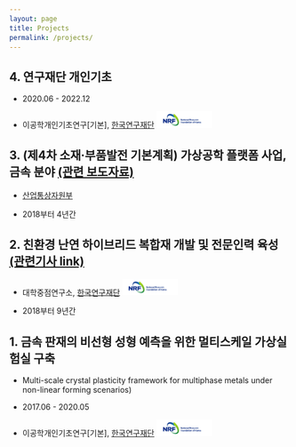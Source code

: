 ```yaml
---
layout: page
title: Projects
permalink: /projects/
---
```


## 4. 연구재단 개인기초

- 2020.06 - 2022.12

- 이공학개인기초연구[기본], [한국연구재단](http://www.nrf.re.kr/) <img src='/images/nrf.jpg' width='100'>

## 3. (제4차 소재·부품발전 기본계획) 가상공학 플랫폼 사업, 금속 분야  [(관련 보도자료)](http://www.motie.go.kr/motie/ne/presse/press2/bbs/bbsView.do?bbs_seq_n=159236&bbs_cd_n=81)

   - [산업통상자원부](http://www.motie.go.kr/www/main.do)

- 2018부터 4년간

## 2. 친환경 난연 하이브리드 복합재 개발 및 전문인력 육성 [(관련기사 link)](http://m.idomin.com/?mod=news&act=articleView&idxno=567569&sc_code=1395288763&page=&total=#06wC)

- 대학중점연구소, [한국연구재단](http://www.nrf.re.kr/) <img src='/images/nrf.jpg' width='100'>

- 2018부터 9년간

## 1. 금속 판재의 비선형 성형 예측을 위한 멀티스케일 가상실험실 구축

- Multi-scale crystal plasticity framework for multiphase metals under non-linear forming scenarios)

- 2017.06 - 2020.05

- 이공학개인기초연구[기본], [한국연구재단](http://www.nrf.re.kr/) <img src='/images/nrf.jpg' width='100'>